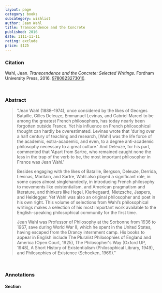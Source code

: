 ```yaml
---
layout: page
category: books
subcategory: wishlist
author: Jean Wahl
title: Transcendence and the Concrete
published: 2016
date: 1111-11-11
rating: exclude
price: $125
---
```


### Citation

Wahl, Jean. *Transcendence and the Concrete: Selected Writings.* Fordham University Press, 2016. [9780823273010](https://www.fordhampress.com/9780823273010/transcendence-and-the-concrete/).

<br>

### Abstract

> "Jean Wahl (1888–1974), once considered by the likes of Georges Bataille, Gilles Deleuze, Emmanuel Levinas, and Gabriel Marcel to be among the greatest French philosophers, has today nearly been forgotten outside France. Yet his influence on French philosophical thought can hardly be overestimated. Levinas wrote that 'during over a half century of teaching and research, [Wahl] was the life force of the academic, extra-academic, and even, to a degree anti-academic philosophy necessary to a great culture.' And Deleuze, for his part, commented that 'Apart from Sartre, who remained caught none the less in the trap of the verb to be, the most important philosopher in France was Jean Wahl.'
>
> Besides engaging with the likes of Bataille, Bergson, Deleuze, Derrida, Levinas, Maritain, and Sartre, Wahl also played a significant role, in some cases almost singlehandedly, in introducing French philosophy to movements like existentialism, and American pragmatism and literature, and thinkers like Hegel, Kierkegaard, Nietzsche, Jaspers, and Heidegger. Yet Wahl was also an original philosopher and poet in his own right. This volume of selections from Wahl’s philosophical writings makes a selection of his most important work available to the English-speaking philosophical community for the first time.
>
> Jean Wahl was Professor of Philosophy at the Sorbonne from 1936 to 1967, save during World War II, which he spent in the United States, having escaped from the Drancy internment camp. His books to appear in English include The Pluralist Philosophies of England and America (Open Court, 1925), The Philosopher's Way (Oxford UP, 1948), A Short History of Existentialism (Philosophical Library, 1949), and Philosophies of Existence (Schocken, 1969)."

<br>

### Annotations

#### Section

<br>
